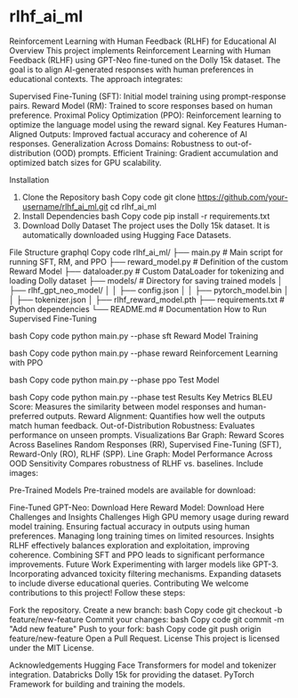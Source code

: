 # rlhf_ai_ml
Reinforcement Learning with Human Feedback (RLHF) for Educational AI
Overview
This project implements Reinforcement Learning with Human Feedback (RLHF) using GPT-Neo fine-tuned on the Dolly 15k dataset. The goal is to align AI-generated responses with human preferences in educational contexts. The approach integrates:

Supervised Fine-Tuning (SFT): Initial model training using prompt-response pairs.
Reward Model (RM): Trained to score responses based on human preference.
Proximal Policy Optimization (PPO): Reinforcement learning to optimize the language model using the reward signal.
Key Features
Human-Aligned Outputs: Improved factual accuracy and coherence of AI responses.
Generalization Across Domains: Robustness to out-of-distribution (OOD) prompts.
Efficient Training: Gradient accumulation and optimized batch sizes for GPU scalability.

Installation
1. Clone the Repository
bash
Copy code
git clone https://github.com/your-username/rlhf_ai_ml.git
cd rlhf_ai_ml
2. Install Dependencies
bash
Copy code
pip install -r requirements.txt
3. Download Dolly Dataset
The project uses the Dolly 15k dataset. It is automatically downloaded using Hugging Face Datasets.

File Structure
graphql
Copy code
rlhf_ai_ml/
├── main.py               # Main script for running SFT, RM, and PPO
├── reward_model.py       # Definition of the custom Reward Model
├── dataloader.py         # Custom DataLoader for tokenizing and loading Dolly dataset
├── models/               # Directory for saving trained models
│   ├── rlhf_gpt_neo_model/
│   │   ├── config.json
│   │   ├── pytorch_model.bin
│   │   ├── tokenizer.json
│   ├── rlhf_reward_model.pth
├── requirements.txt      # Python dependencies
└── README.md             # Documentation
How to Run
Supervised Fine-Tuning

bash
Copy code
python main.py --phase sft
Reward Model Training

bash
Copy code
python main.py --phase reward
Reinforcement Learning with PPO

bash
Copy code
python main.py --phase ppo
Test Model

bash
Copy code
python main.py --phase test
Results
Key Metrics
BLEU Score: Measures the similarity between model responses and human-preferred outputs.
Reward Alignment: Quantifies how well the outputs match human feedback.
Out-of-Distribution Robustness: Evaluates performance on unseen prompts.
Visualizations
Bar Graph: Reward Scores Across Baselines
Random Responses (RR), Supervised Fine-Tuning (SFT), Reward-Only (RO), RLHF (SPP).
Line Graph: Model Performance Across OOD Sensitivity
Compares robustness of RLHF vs. baselines.
Include images:

Pre-Trained Models
Pre-trained models are available for download:

Fine-Tuned GPT-Neo: Download Here
Reward Model: Download Here
Challenges and Insights
Challenges
High GPU memory usage during reward model training.
Ensuring factual accuracy in outputs using human preferences.
Managing long training times on limited resources.
Insights
RLHF effectively balances exploration and exploitation, improving coherence.
Combining SFT and PPO leads to significant performance improvements.
Future Work
Experimenting with larger models like GPT-3.
Incorporating advanced toxicity filtering mechanisms.
Expanding datasets to include diverse educational queries.
Contributing
We welcome contributions to this project! Follow these steps:

Fork the repository.
Create a new branch:
bash
Copy code
git checkout -b feature/new-feature
Commit your changes:
bash
Copy code
git commit -m "Add new feature"
Push to your fork:
bash
Copy code
git push origin feature/new-feature
Open a Pull Request.
License
This project is licensed under the MIT License.

Acknowledgements
Hugging Face Transformers for model and tokenizer integration.
Databricks Dolly 15k for providing the dataset.
PyTorch Framework for building and training the models.

